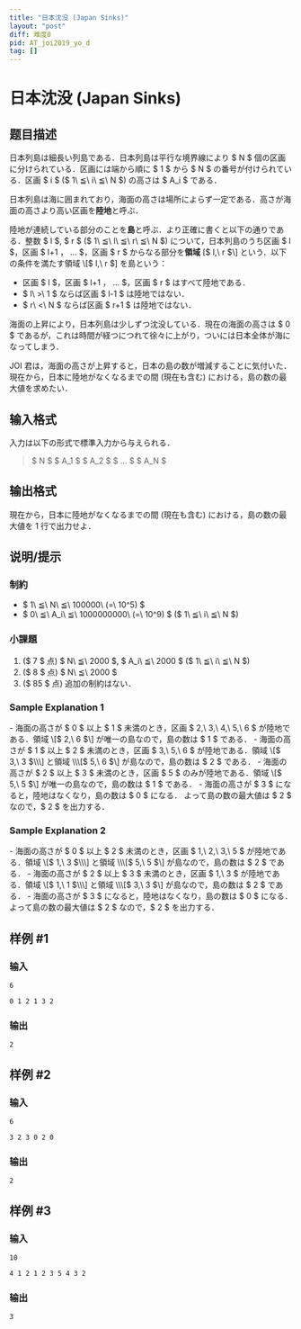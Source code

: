 ```yaml
---
title: "日本沈没 (Japan Sinks)"
layout: "post"
diff: 难度0
pid: AT_joi2019_yo_d
tag: []
---
```


# 日本沈没 (Japan Sinks)

## 题目描述

[problemUrl]: https://atcoder.jp/contests/joi2019yo/tasks/joi2019_yo_d

日本列島は細長い列島である．日本列島は平行な境界線により $ N $ 個の区画に分けられている．区画には端から順に $ 1 $ から $ N $ の番号が付けられている．区画 $ i $ ($ 1\ ≦\ i\ ≦\ N $) の高さは $ A_i $ である．

日本列島は海に囲まれており，海面の高さは場所によらず一定である．高さが海面の高さより高い区画を**陸地**と呼ぶ．

陸地が連続している部分のことを**島**と呼ぶ．より正確に書くと以下の通りである．整数 $ l $, $ r $ ($ 1\ ≦\ l\ ≦\ r\ ≦\ N $) について，日本列島のうち区画 $ l $，区画 $ l+1 $，$ ... $，区画 $ r $ からなる部分を**領域** \[$ l,\ r $\] という．以下の条件を満たす領域 \[$ l,\ r $\] を島という：

- 区画 $ l $，区画 $ l+1 $，$ ... $，区画 $ r $ はすべて陸地である．
- $ l\ >\ 1 $ ならば区画 $ l-1 $ は陸地ではない．
- $ r\ <\ N $ ならば区画 $ r+1 $ は陸地ではない．

海面の上昇により，日本列島は少しずつ沈没している．現在の海面の高さは $ 0 $ であるが，これは時間が経つにつれて徐々に上がり，ついには日本全体が海になってしまう．

JOI 君は，海面の高さが上昇すると，日本の島の数が増減することに気付いた．現在から，日本に陸地がなくなるまでの間 (現在も含む) における，島の数の最大値を求めたい．

## 输入格式

入力は以下の形式で標準入力から与えられる．

> $ N $ $ A_1 $ $ A_2 $ $ ... $ $ A_N $

## 输出格式

現在から，日本に陸地がなくなるまでの間 (現在も含む) における，島の数の最大値を 1 行で出力せよ．

## 说明/提示

### 制約

- $ 1\ ≦\ N\ ≦\ 100000\ (=\ 10^5) $
- $ 0\ ≦\ A_i\ ≦\ 1000000000\ (=\ 10^9) $ ($ 1\ ≦\ i\ ≦\ N $)

### 小課題

1. ($ 7 $ 点) $ N\ ≦\ 2000 $, $ A_i\ ≦\ 2000 $ ($ 1\ ≦\ i\ ≦\ N $)
2. ($ 8 $ 点) $ N\ ≦\ 2000 $
3. ($ 85 $ 点) 追加の制約はない．

### Sample Explanation 1

\- 海面の高さが $ 0 $ 以上 $ 1 $ 未満のとき，区画 $ 2,\ 3,\ 4,\ 5,\ 6 $ が陸地である．領域 \\\[$ 2,\ 6 $\\\] が唯一の島なので，島の数は $ 1 $ である． - 海面の高さが $ 1 $ 以上 $ 2 $ 未満のとき，区画 $ 3,\ 5,\ 6 $ が陸地である．領域 \\\[$ 3,\ 3 $\\\] と領域 \\\[$ 5,\ 6 $\\\] が島なので，島の数は $ 2 $ である． - 海面の高さが $ 2 $ 以上 $ 3 $ 未満のとき，区画 $ 5 $ のみが陸地である．領域 \\\[$ 5,\ 5 $\\\] が唯一の島なので，島の数は $ 1 $ である． - 海面の高さが $ 3 $ になると，陸地はなくなり，島の数は $ 0 $ になる． よって島の数の最大値は $ 2 $ なので，$ 2 $ を出力する．

### Sample Explanation 2

\- 海面の高さが $ 0 $ 以上 $ 2 $ 未満のとき，区画 $ 1,\ 2,\ 3,\ 5 $ が陸地である．領域 \\\[$ 1,\ 3 $\\\] と領域 \\\[$ 5,\ 5 $\\\] が島なので，島の数は $ 2 $ である． - 海面の高さが $ 2 $ 以上 $ 3 $ 未満のとき，区画 $ 1,\ 3 $ が陸地である．領域 \\\[$ 1,\ 1 $\\\] と領域 \\\[$ 3,\ 3 $\\\] が島なので，島の数は $ 2 $ である． - 海面の高さが $ 3 $ になると，陸地はなくなり，島の数は $ 0 $ になる． よって島の数の最大値は $ 2 $ なので，$ 2 $ を出力する．

## 样例 #1

### 输入

```
6
0 1 2 1 3 2
```

### 输出

```
2
```

## 样例 #2

### 输入

```
6
3 2 3 0 2 0
```

### 输出

```
2
```

## 样例 #3

### 输入

```
10
4 1 2 1 2 3 5 4 3 2
```

### 输出

```
3
```

